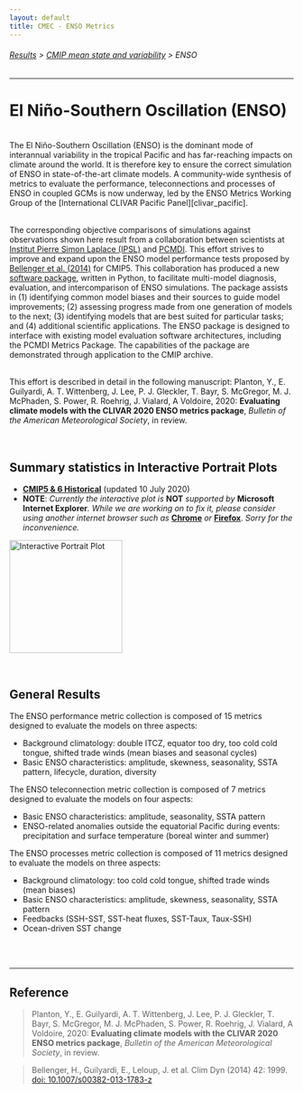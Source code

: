 ```yaml
---
layout: default
title: CMEC - ENSO Metrics
---
```

###### [Results][results] > [CMIP mean state and variability][mean_and_variability_index_page] > ENSO
---

# El Niño-Southern Oscillation (ENSO)
<br/>
The El Niño-Southern Oscillation (ENSO) is the dominant mode of interannual variability in the tropical Pacific and has far-reaching impacts on climate around the world. It is therefore key to ensure the correct simulation of ENSO in state-of-the-art climate models. A community-wide synthesis of metrics to evaluate the performance, teleconnections and processes of ENSO in coupled GCMs is now underway, led by the ENSO Metrics Working Group of the [International CLIVAR Pacific Panel][clivar_pacific]. 
<br/>
<br/>

The corresponding objective comparisons of simulations against observations shown here result from a collaboration between scientists at [Institut Pierre Simon Laplace (IPSL)][ipsl] and [PCMDI][pcmdi]. This effort strives to improve and expand upon the ENSO model performance tests proposed by [Bellenger et al. (2014)][Bellenger2014] for CMIP5. This collaboration has produced a new [software package][githubrepo], written in Python, to facilitate multi-model diagnosis, evaluation, and intercomparison of ENSO simulations. The package assists in (1) identifying common model biases and their sources to guide model improvements; (2) assessing progress made from one generation of models to the next; (3) identifying models that are best suited for particular tasks; and (4) additional scientific applications. The ENSO package is designed to interface with existing model evaluation software architectures, including the PCMDI Metrics Package. The capabilities of the package are demonstrated through application to the CMIP archive. 
<br/>
<br/>

This effort is described in detail in the following manuscript:  Planton, Y., E. Guilyardi, A. T. Wittenberg, J. Lee, P. J. Gleckler, T. Bayr, S. McGregor, M. J. McPhaden, S. Power, R. Roehrig, J. Vialard, A Voldoire, 2020: **Evaluating climate models with the CLIVAR 2020 ENSO metrics package**, _Bulletin of the American Meteorological Society_, in review.
<br/>
<br/>
<br/>

## Summary statistics in Interactive Portrait Plots
- [**CMIP5 & 6 Historical**][ipp_enso] (updated 10 July 2020) 
- **NOTE**: _Currently the interactive plot is_ **NOT** _supported by_ **Microsoft Internet Explorer**_. While we are working on to fix it, please consider using another internet browser such as_ [**Chrome**][chrome] _or_ [**Firefox**][firefox]. _Sorry for the inconvenience._

[<img src="https://pcmdi.llnl.gov/pmp-preliminary-results/interactive_plot/portrait_plot/enso_metric/raw_values/enso_metrics_interactive_portrait_plots_v20200710.png" alt="Interactive Portrait Plot" title="Interactive Portrait Plot" width="200">][ipp_enso]


<br/>

## General Results

The ENSO performance metric collection is composed of 15 metrics designed to evaluate the models on three aspects:
- Background climatology: double ITCZ, equator too dry, too cold cold tongue, shifted trade winds (mean biases and seasonal cycles)
- Basic ENSO characteristics: amplitude, skewness, seasonality, SSTA pattern, lifecycle, duration, diversity

The ENSO teleconnection metric collection is composed of 7 metrics designed to evaluate the models on four aspects:
- Basic ENSO characteristics: amplitude, seasonality, SSTA pattern
- ENSO-related anomalies outside the equatorial Pacific during events: precipitation and surface temperature (boreal winter and summer)

The ENSO processes metric collection is composed of 11 metrics designed to evaluate the models on three aspects:
- Background climatology: too cold cold tongue, shifted trade winds (mean biases)
- Basic ENSO characteristics: amplitude, skewness, seasonality, SSTA pattern
- Feedbacks (SSH-SST, SST-heat fluxes, SST-Taux, Taux-SSH)
- Ocean-driven SST change


<br/>
<br/>

---

## Reference

  > Planton, Y., E. Guilyardi, A. T. Wittenberg, J. Lee, P. J. Gleckler, T. Bayr, S. McGregor, M. J. McPhaden, S. Power, R. Roehrig, J. Vialard, A Voldoire, 2020: **Evaluating climate models with the CLIVAR 2020 ENSO metrics package**, _Bulletin of the American Meteorological Society_, in review.
  
  > Bellenger, H., Guilyardi, E., Leloup, J. et al. Clim Dyn (2014) 42: 1999. [doi: 10.1007/s00382-013-1783-z][Bellenger2014]



[githubrepo]: https://github.com/CLIVAR-PRP/enso_metrics
[clivar_pacific]: http://www.clivar.org/clivar-panels/pacific
[pcmdi]: https://pcmdi.llnl.gov/
[ipsl]: https://www.ipsl.fr/en/

[Bayr2019]: https://doi.org/10.1007/s00382-018-4575-7
[Bellenger2014]: https://doi.org/10.1007/s00382-013-1783-z

[ipp_enso]: https://pcmdi.llnl.gov/pmp-preliminary-results/interactive_plot/portrait_plot/enso_metric/enso_metrics_interactive_portrait_plots_v20200710.html

[results]:{{site.baseurl}}/results.html
[mean_and_variability_index_page]: {{site.baseurl}}/results/physical.html

[chrome]: https://www.google.com/chrome/
[firefox]: https://www.mozilla.org/en-US/firefox/
